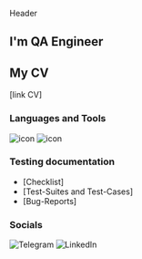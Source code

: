 Header

## I'm QA Engineer


## My CV
[link CV]

### Languages and Tools
![icon](https://img.shields.io/badge/-JIRA-090909?style=for-fhe-bagde&logo=JIRA&logoColor=136be1)
![icon](https://img.shields.io/badge/-QASE.io-090909?style=for-fhe-bagde&logo=QASEIO&logoColor=f76935)



### Testing documentation
- [Checklist]
- [Test-Suites and Test-Cases]
- [Bug-Reports]
### Socials
![Telegram](https://img.shields.io/badge/-Telegram-090909?style=for-fhe-bagde&logo=telegram&logoColor=27A0D9)
![LinkedIn](https://img.shields.io/badge/-LinkedIn-090909?style=for-fhe-bagde&logo=linkedin&logoColor=007BB6)
